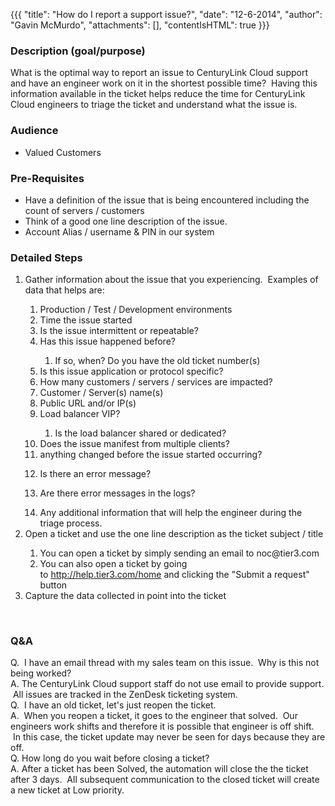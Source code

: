 {{{
  "title": "How do I report a support issue?",
  "date": "12-6-2014",
  "author": "Gavin McMurdo",
  "attachments": [],
  "contentIsHTML": true
}}}

<h3>Description (goal/purpose)</h3>
<p>What is the optimal way to report an issue to CenturyLink Cloud support and have an engineer work on it in the shortest possible time? &nbsp;Having this information available in the ticket helps reduce the time for CenturyLink Cloud&nbsp;engineers to
  triage the ticket and understand what the issue is.</p>
<h3>Audience</h3>
<ul>
  <li>Valued Customers</li>
</ul>
<h3>Pre-Requisites</h3>
<ul>
  <li>Have a definition of the issue that is being encountered including the count of servers / customers</li>
  <li>Think of a good one line description of the issue.</li>
  <li>Account Alias / username &amp; PIN in our system&nbsp;</li>
</ul>
<h3>Detailed Steps</h3>
<ol>
  <li>Gather information about the issue that you experiencing. &nbsp;Examples of data that helps are:</li>
  <ol>
    <li>Production / Test / Development environments</li>
    <li>Time the issue started</li>
    <li>Is the issue intermittent or repeatable?</li>
    <li>Has this issue happened before? &nbsp;</li>
    <ol>
      <li>If so, when? Do you have the old ticket number(s)</li>
    </ol>
    <li>Is this issue application or protocol specific?</li>
    <li>How many customers / servers / services are impacted?</li>
    <li>Customer / Server(s) name(s)</li>
    <li>Public URL and/or IP(s)</li>
    <li>Load balancer VIP? &nbsp;</li>
    <ol>
      <li>Is the load balancer shared or dedicated?</li>
    </ol>
    <li>Does the issue manifest from multiple clients?</li>
    <li>anything changed before the issue started occurring?</li>
    <li>
      <p>Is there an error message?</p>
    </li>
    <li>
      <p>Are there error messages in the logs?</p>
    </li>
    <li>Any additional information that will help the engineer during the triage process.</li>
  </ol>
  <li>Open a ticket and use the one line description as the ticket subject / title</li>
  <ol>
    <li>You can open a ticket by simply sending an email to noc@tier3.com</li>
    <li>You can also open a ticket by going to&nbsp;<a href="http://help.tier3.com/home">http://help.tier3.com/home</a>&nbsp;and clicking the "Submit a request" button</li>
  </ol>
  <li>Capture the data collected in point into the ticket</li>
</ol>
<div>&nbsp;</div>
<div></div>
<h3>Q&amp;A</h3>
<div>Q. &nbsp;I have an email thread with my sales team on this issue. &nbsp;Why is this not being worked?</div>
<div>A. The CenturyLink Cloud support staff do not use email to provide support. &nbsp;All issues are tracked in the ZenDesk ticketing system.</div>
<div></div>
<div>Q. &nbsp;I have an old ticket, let's just reopen the ticket.</div>
<div>A. &nbsp;When you reopen a ticket, it goes to the engineer that solved. &nbsp;Our engineers work shifts and therefore it is possible that engineer is off shift. &nbsp;In this case, the ticket update may never be seen for days because they are off.</div>
<div></div>
<div>Q. How long do you wait before closing a ticket?</div>
<div>A. After a ticket has been Solved, the automation will close the the ticket after 3 days. &nbsp;All subsequent communication to the closed ticket will create a new ticket at Low priority.</div>
<div></div>